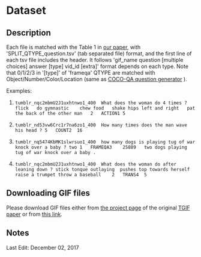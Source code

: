# Dataset

## Description

Each file is matched with the Table 1 in [our paper](https://arxiv.org/abs/1704.04497), with 'SPLIT_QTYPE_question.tsv' (tab separated file) format, and the first line of each tsv file includes the header. It follows 'gif_name	question	[multiple choices]	answer	[type]	vid_id	[extra]' format depends on each type. Note that 0/1/2/3 in '[type]' of 'frameqa' QTYPE are matched with Object/Number/Color/Location (same as [COCO-QA question generator](https://github.com/renmengye/imageqa-qgen) ).



Examples: 


1.
    ```
    tumblr_nqc2mbmU2J1uxhtnwo1_400	What does the woman do 4 times ?	flick	do gymnastic	chew food	shake hips left and right	pat the back of the other man	2	ACTION1	5
    ```

2.
    ```
    tumblr_nd53vw6Crc1r7na6zo1_400	How many times does the man wave his head ?	5	COUNT2	16
    ```

3.
    ```
    tumblr_nq5474KbMK1slwrsuo1_400	how many dogs is playing tug of war knock over a baby ?	two	1	FRAMEQA3	25889	two dogs playing tug of war knock over a baby .
    ```

4.
    ```
    tumblr_nqc2mbmU2J1uxhtnwo1_400	What does the woman do after leaning down ?	stick tonque outlaying	pushes top towards herself	raise a trumpet	throw a baseball	2	TRANS4	5
    ```


## Downloading GIF files
Please download GIF files either from [the project page](https://github.com/raingo/TGIF-Release) of the original [TGIF paper](https://arxiv.org/abs/1604.02748) or from [this link](https://drive.google.com/a/vision.snu.ac.kr/file/d/11wdvsTYIPcSTRMVry1tufILiNE4aAMp5/view?usp=sharing).


## Notes

Last Edit: December 02, 2017
